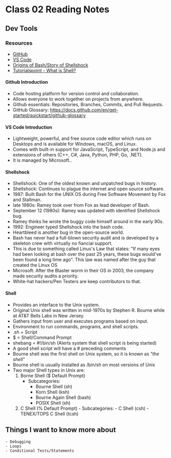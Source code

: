 # Class 02 Reading Notes

## Dev Tools

### Resources

- [GitHub](https://docs.github.com/en/get-started/quickstart/hello-world)
- [VS Code](https://code.visualstudio.com/docs)
- [Origins of Bash/Story of Shellshock](https://www.wired.com/2014/09/shellshocked-bash/)
- [Tutorialspoint - What is Shell?](https://www.tutorialspoint.com/unix/unix-what-is-shell.htm)

#### Github Introduction

- Code hosting platform for version control and collaboration.
- Allows everyone to work together on projects from anywhere.
- Github essentials: Repositories, Branches, Commits, and Pull Requests.
- GitHub Glossary: <https://docs.github.com/en/get-started/quickstart/github-glossary>

#### VS Code Introduction

- Lightweight, powerful, and free source code editor which runs on Desktops and is available for Windows, macOS, and Linux.
- Comes with built-in support for JavaScript, TypeScript, and Node.js and extensions of others (C++, C#, Java, Python, PHP, Go, .NET).
- It is managed by Microsoft..

#### Shellshock

- Shellshock: One of the oldest known and unpatched bugs in history.
- Shellshock: Continues to plague the internet and open source software.
- 1987: Built Bash for the UNIX OS during Free Software Movement by Fox and Stallman.
- late 1980s: Ramey took over from Fox as lead developer of Bash.
- September 12 (1980s): Ramey was updated with identified Shellshock bug.
- Ramey thinks he wrote the buggy code himself around in the early 90s.
- 1992: Engineer typed Shellshock into the bash code.
- Heartbleed is another bug in the open-source world.
- Bash has never had a full-blown security audit and is developed by a skeleton crew with virtually no fiancial support.
- This is due to something called Linus's Law that states: "If many eyes had been looking at bash over the past 25 years, these bugs would've been found a long time ago". This law was named after the guy that created the Linux OS
- Microsoft: After the Blaster worm in their OS in 2003, the company made security audits a priority.
- White-hat hackers/Pen Testers are keep contributors to that.

#### Shell

- Provides an interface to the Unix system.
- Original Unix shell was written in mid-1970s by Stephen R. Bourne while at AT&T Bells Labs in New Jersey.
- Gathers input from user and executes programs based on input.
- Environment to run commands, programs, and shell scripts.
- .sh = Script
- $ = Shell/Command Prompt
- shebang = #!/bin/sh (Alerts system that shell script is being started)
- A good shell script will have a # preceding comments
- Bourne shell was the first shell on Unix system, so it is known as *"the shell"*
- Bourne shell is usually installed as /bin/sh on most versions of Unix
- Two major Shell types in Unix are:
    1. Borne Shell ($ Default Prompt)
        - Subcategories:
            - Bourne Shell (sh)
            - Korn Shell (ksh)
            - Bourne Again Shell (bash)
            - POSIX Shell (sh)
    2. C Shell (% Default Prompt)
      - Subcategories:
            - C Shell (csh)
            - TENEX/TOPS C Shell (tcsh)

## Things I want to know more about

    - Debugging
    - Loops
    - Conditional Tests/Statements
